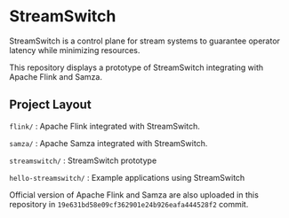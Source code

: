 # StreamSwitch

StreamSwitch is a control plane for stream systems to guarantee operator latency while minimizing resources.

This repository displays a prototype of StreamSwitch integrating with Apache Flink and Samza.

## Project Layout
`flink/` : Apache Flink integrated with StreamSwitch. 

`samza/` : Apache Samza integrated with StreamSwitch.

`streamswitch/` : StreamSwitch prototype
 
`hello-streamswitch/` : Example applications using StreamSwitch

Official version of Apache Flink and Samza are also
 uploaded in this repository in `19e631bd58e09cf362901e24b926eafa444528f2` commit.
